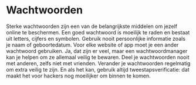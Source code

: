 # Wachtwoorden
Sterke wachtwoorden zijn een van de belangrijkste middelen om jezelf online te beschermen. Een goed wachtwoord is moeilijk te raden en bestaat uit letters, cijfers en symbolen. Gebruik nooit persoonlijke informatie zoals je naam of geboortedatum. Voor elke website of app moet je een ander wachtwoord gebruiken. Ja, dat zijn er veel, maar een wachtwoordmanager kan je helpen om ze allemaal veilig te bewaren. Deel je wachtwoorden nooit met anderen, zelfs niet met vrienden. Verander je wachtwoorden regelmatig om extra veilig te zijn. En als het kan, gebruik altijd tweestapsverificatie: dat maakt het voor hackers nog moeilijker om binnen te komen.